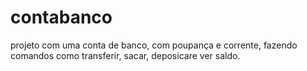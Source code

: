 # contabanco
projeto com uma conta de banco, com poupança e corrente, fazendo comandos como transferir, sacar, deposicare ver saldo.
